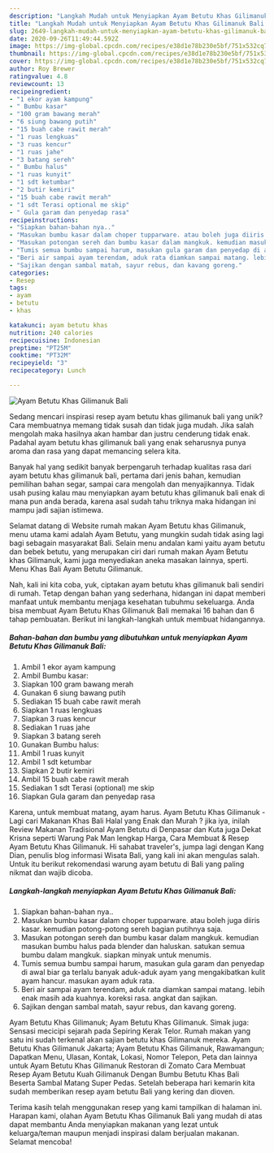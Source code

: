 ```yaml
---
description: "Langkah Mudah untuk Menyiapkan Ayam Betutu Khas Gilimanuk Bali yang Enak Banget"
title: "Langkah Mudah untuk Menyiapkan Ayam Betutu Khas Gilimanuk Bali yang Enak Banget"
slug: 2649-langkah-mudah-untuk-menyiapkan-ayam-betutu-khas-gilimanuk-bali-yang-enak-banget
date: 2020-09-26T11:49:44.592Z
image: https://img-global.cpcdn.com/recipes/e38d1e78b230e5bf/751x532cq70/ayam-betutu-khas-gilimanuk-bali-foto-resep-utama.jpg
thumbnail: https://img-global.cpcdn.com/recipes/e38d1e78b230e5bf/751x532cq70/ayam-betutu-khas-gilimanuk-bali-foto-resep-utama.jpg
cover: https://img-global.cpcdn.com/recipes/e38d1e78b230e5bf/751x532cq70/ayam-betutu-khas-gilimanuk-bali-foto-resep-utama.jpg
author: Roy Brewer
ratingvalue: 4.8
reviewcount: 13
recipeingredient:
- "1 ekor ayam kampung"
- " Bumbu kasar"
- "100 gram bawang merah"
- "6 siung bawang putih"
- "15 buah cabe rawit merah"
- "1 ruas lengkuas"
- "3 ruas kencur"
- "1 ruas jahe"
- "3 batang sereh"
- " Bumbu halus"
- "1 ruas kunyit"
- "1 sdt ketumbar"
- "2 butir kemiri"
- "15 buah cabe rawit merah"
- "1 sdt Terasi optional me skip"
- " Gula garam dan penyedap rasa"
recipeinstructions:
- "Siapkan bahan-bahan nya.."
- "Masukan bumbu kasar dalam choper tupparware. atau boleh juga diiris kasar. kemudian potong-potong sereh bagian putihnya saja."
- "Masukan potongan sereh dan bumbu kasar dalam mangkuk. kemudian masukan bumbu halus pada blender dan haluskan. satukan semua bumbu dalam mangkuk. siapkan minyak untuk menumis."
- "Tumis semua bumbu sampai harum, masukan gula garam dan penyedap di awal biar ga terlalu banyak aduk-aduk ayam yang mengakibatkan kulit ayam hancur. masukan ayam aduk rata."
- "Beri air sampai ayam terendam, aduk rata diamkan sampai matang. lebih enak masih ada kuahnya. koreksi rasa. angkat dan sajikan."
- "Sajikan dengan sambal matah, sayur rebus, dan kavang goreng."
categories:
- Resep
tags:
- ayam
- betutu
- khas

katakunci: ayam betutu khas 
nutrition: 240 calories
recipecuisine: Indonesian
preptime: "PT25M"
cooktime: "PT32M"
recipeyield: "3"
recipecategory: Lunch

---
```



![Ayam Betutu Khas Gilimanuk Bali](https://img-global.cpcdn.com/recipes/e38d1e78b230e5bf/751x532cq70/ayam-betutu-khas-gilimanuk-bali-foto-resep-utama.jpg)

Sedang mencari inspirasi resep ayam betutu khas gilimanuk bali yang unik? Cara membuatnya memang tidak susah dan tidak juga mudah. Jika salah mengolah maka hasilnya akan hambar dan justru cenderung tidak enak. Padahal ayam betutu khas gilimanuk bali yang enak seharusnya punya aroma dan rasa yang dapat memancing selera kita.

Banyak hal yang sedikit banyak berpengaruh terhadap kualitas rasa dari ayam betutu khas gilimanuk bali, pertama dari jenis bahan, kemudian pemilihan bahan segar, sampai cara mengolah dan menyajikannya. Tidak usah pusing kalau mau menyiapkan ayam betutu khas gilimanuk bali enak di mana pun anda berada, karena asal sudah tahu triknya maka hidangan ini mampu jadi sajian istimewa.

Selamat datang di Website rumah makan Ayam Betutu khas Gilimanuk, menu utama kami adalah Ayam Betutu, yang mungkin sudah tidak asing lagi bagi sebagain masyarakat Bali. Selain menu andalan kami yaitu ayam betutu dan bebek betutu, yang merupakan ciri dari rumah makan Ayam Betutu khas Gilimanuk, kami juga menyediakan aneka masakan lainnya, sperti. Menu Khas Bali Ayam Betutu Gilimanuk.


Nah, kali ini kita coba, yuk, ciptakan ayam betutu khas gilimanuk bali sendiri di rumah. Tetap dengan bahan yang sederhana, hidangan ini dapat memberi manfaat untuk membantu menjaga kesehatan tubuhmu sekeluarga. Anda bisa membuat Ayam Betutu Khas Gilimanuk Bali memakai 16 bahan dan 6 tahap pembuatan. Berikut ini langkah-langkah untuk membuat hidangannya.

<!--inarticleads1-->

##### Bahan-bahan dan bumbu yang dibutuhkan untuk menyiapkan Ayam Betutu Khas Gilimanuk Bali:

1. Ambil 1 ekor ayam kampung
1. Ambil  Bumbu kasar:
1. Siapkan 100 gram bawang merah
1. Gunakan 6 siung bawang putih
1. Sediakan 15 buah cabe rawit merah
1. Siapkan 1 ruas lengkuas
1. Siapkan 3 ruas kencur
1. Sediakan 1 ruas jahe
1. Siapkan 3 batang sereh
1. Gunakan  Bumbu halus:
1. Ambil 1 ruas kunyit
1. Ambil 1 sdt ketumbar
1. Siapkan 2 butir kemiri
1. Ambil 15 buah cabe rawit merah
1. Sediakan 1 sdt Terasi (optional) me skip
1. Siapkan  Gula garam dan penyedap rasa


Karena, untuk membuat matang, ayam harus. Ayam Betutu Khas Gilimanuk - Lagi cari Makanan Khas Bali Halal yang Enak dan Murah ? jika iya, inilah Review Makanan Tradisional Ayam Betutu di Denpasar dan Kuta juga Dekat Krisna seperti Warung Pak Man lengkap Harga, Cara Membuat &amp; Resep Ayam Betutu Khas Gilimanuk. Hi sahabat traveler&#39;s, jumpa lagi dengan Kang Dian, penulis blog informasi Wisata Bali, yang kali ini akan mengulas salah. Untuk itu berikut rekomendasi warung ayam betutu di Bali yang paling nikmat dan wajib dicoba. 

<!--inarticleads2-->

##### Langkah-langkah menyiapkan Ayam Betutu Khas Gilimanuk Bali:

1. Siapkan bahan-bahan nya..
1. Masukan bumbu kasar dalam choper tupparware. atau boleh juga diiris kasar. kemudian potong-potong sereh bagian putihnya saja.
1. Masukan potongan sereh dan bumbu kasar dalam mangkuk. kemudian masukan bumbu halus pada blender dan haluskan. satukan semua bumbu dalam mangkuk. siapkan minyak untuk menumis.
1. Tumis semua bumbu sampai harum, masukan gula garam dan penyedap di awal biar ga terlalu banyak aduk-aduk ayam yang mengakibatkan kulit ayam hancur. masukan ayam aduk rata.
1. Beri air sampai ayam terendam, aduk rata diamkan sampai matang. lebih enak masih ada kuahnya. koreksi rasa. angkat dan sajikan.
1. Sajikan dengan sambal matah, sayur rebus, dan kavang goreng.


Ayam Betutu Khas Gilimanuk; Ayam Betutu Khas Gilimanuk. Simak juga: Sensasi mecicipi sejarah pada Sepiring Kerak Telor. Rumah makan yang satu ini sudah terkenal akan sajian betutu khas Gilimanuk mereka. Ayam Betutu Khas Gilimanuk Jakarta; Ayam Betutu Khas Gilimanuk, Rawamangun; Dapatkan Menu, Ulasan, Kontak, Lokasi, Nomor Telepon, Peta dan lainnya untuk Ayam Betutu Khas Gilimanuk Restoran di Zomato Cara Membuat Resep Ayam Betutu Kuah Gilimanuk Dengan Bumbu Betutu Khas Bali Beserta Sambal Matang Super Pedas. Setelah beberapa hari kemarin kita sudah memberikan resep ayam betutu Bali yang kering dan dioven. 

Terima kasih telah menggunakan resep yang kami tampilkan di halaman ini. Harapan kami, olahan Ayam Betutu Khas Gilimanuk Bali yang mudah di atas dapat membantu Anda menyiapkan makanan yang lezat untuk keluarga/teman maupun menjadi inspirasi dalam berjualan makanan. Selamat mencoba!
